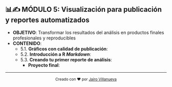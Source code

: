 ## 📊✍️ MÓDULO 5: Visualización para publicación y reportes automatizados

- **OBJETIVO**: Transformar los resultados del análisis en productos finales profesionales y reproducibles
- **CONTENIDO**:
  - 5.1. **Gráficos con calidad de publicación**:
  - 5.2. **Introducción a R _Markdown_**:
  - 5.3. **Creando tu primer reporte de análisis**:
    - **Proyecto final**:

---

<p align="center">
  <sub>Creado con ❤️ por <a href="https://github.com/jvillanuevatoledo">Jairo Villanueva</a></sub>
</p>
